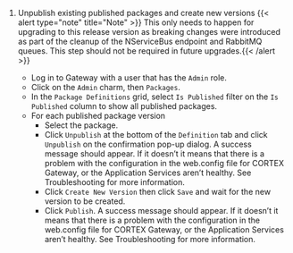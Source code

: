 1. Unpublish existing published packages and create new versions
{{< alert type="note" title="Note" >}} This only needs to happen for upgrading to this release version as breaking changes were introduced as part of the cleanup of the NServiceBus endpoint and RabbitMQ queues. This step should not be required in future upgrades.{{< /alert >}}

    * Log in to Gateway with a user that has the `Admin` role.
    * Click on the `Admin` charm, then `Packages`.
    * In the `Package Definitions` grid, select `Is Published` filter on the `Is Published` column to show all published packages.
    * For each published package version
        * Select the package.
        * Click  `Unpublish` at the bottom of the `Definition` tab and click `Unpublish` on the confirmation pop-up dialog. A success message should appear. If it doesn’t it means that there is a problem with the configuration in the web.config file for CORTEX Gateway, or the Application Services aren’t healthy. See Troubleshooting for more information.
        * Click `Create New Version` then click `Save` and wait for the new version to be created.
        * Click `Publish`. A success message should appear. If it doesn’t it means that there is a problem with the configuration in the web.config file for CORTEX Gateway, or the Application Services aren’t healthy. See Troubleshooting for more information.